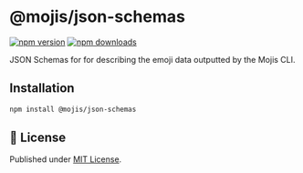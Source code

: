 # @mojis/json-schemas

[![npm version][npm-version-src]][npm-version-href]
[![npm downloads][npm-downloads-src]][npm-downloads-href]

JSON Schemas for for describing the emoji data outputted by the Mojis CLI.

## Installation

```bash
npm install @mojis/json-schemas
```

## 📄 License

Published under [MIT License](./LICENSE).

[npm-version-src]: https://img.shields.io/npm/v/@mojis/json-schemas?style=flat&colorA=18181B&colorB=4169E1
[npm-version-href]: https://npmjs.com/package/@mojis/json-schemas
[npm-downloads-src]: https://img.shields.io/npm/dm/@mojis/json-schemas?style=flat&colorA=18181B&colorB=4169E1
[npm-downloads-href]: https://npmjs.com/package/@mojis/json-schemas
